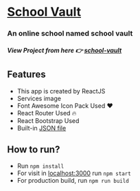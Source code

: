 # [School Vault](https://github.com/ProgrammingHeroWC4/review-website-jbmakib)

### An online school named school vault

##### View Project from here 👉 [school-vault](https://school-vault.netlify.app/)

## Features

-   This app is created by ReactJS
-   Services image
-   Font Awesome Icon Pack Used ❤
-   React Router Used 🔥
-   React Bootstrap Used
-   Built-in [JSON file](https://github.com/ProgrammingHeroWC4/review-website-jbmakib/blob/main/public/services.JSON)

## How to run?

-   Run `npm install`
-   For visit in [localhost:3000](http://localhost:3000) run `npm start`
-   For production build, run `npm run build`
